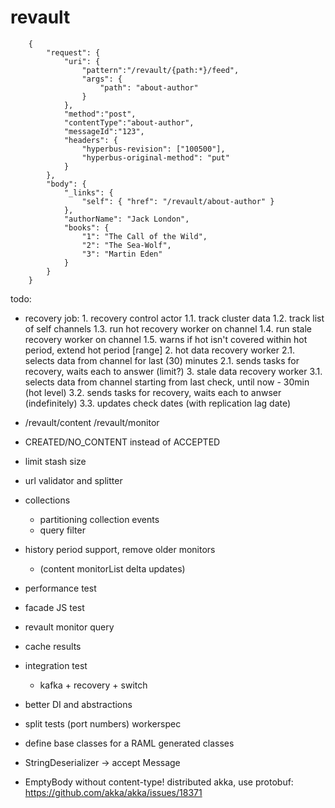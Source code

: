 # revault

```
    {
        "request": {
            "uri": {
                "pattern":"/revault/{path:*}/feed",
                "args": {
                    "path": "about-author"
                }
            },
            "method":"post",
            "contentType":"about-author",
            "messageId":"123",
            "headers": {
                "hyperbus-revision": ["100500"],
                "hyperbus-original-method": "put"
            }
        },
        "body": {
            "_links": {
                "self": { "href": "/revault/about-author" }
            },
            "authorName": "Jack London",
            "books": {
                "1": "The Call of the Wild",
                "2": "The Sea-Wolf",
                "3": "Martin Eden"
            }
        }
    }
```

todo:
  * recovery job:
        1. recovery control actor
            1.1. track cluster data
            1.2. track list of self channels
            1.3. run hot recovery worker on channel
            1.4. run stale recovery worker on channel
            1.5. warns if hot isn't covered within hot period, extend hot period [range]
        2. hot data recovery worker
            2.1. selects data from channel for last (30) minutes
            2.1. sends tasks for recovery, waits each to answer (limit?)
        3. stale data recovery worker
            3.1. selects data from channel starting from last check, until now - 30min (hot level)
            3.2. sends tasks for recovery, waits each to anwser (indefinitely)
            3.3. updates check dates (with replication lag date)
  * /revault/content
    /revault/monitor

  * CREATED/NO_CONTENT instead of ACCEPTED
  * limit stash size
  * url validator and splitter
  * collections
    + partitioning collection events
    + query filter
  * history period support, remove older monitors
    + (content monitorList delta updates)
  * performance test
  * facade JS test
  * revault monitor query
  * cache results
  * integration test
    + kafka + recovery + switch
  * better DI and abstractions
  * split tests (port numbers) workerspec
  * define base classes for a RAML generated classes
  * StringDeserializer -> accept Message
  * EmptyBody without content-type!
    distributed akka, use protobuf: https://github.com/akka/akka/issues/18371
